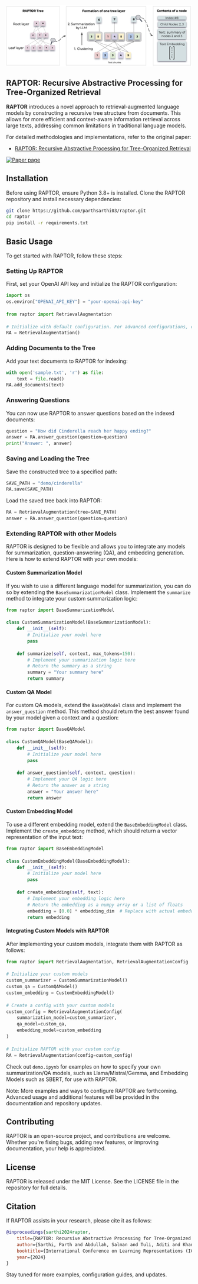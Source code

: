 <!-- <p align="center">
  <img align="center" src="raptor.jpg" width="1000px" />
</p>
<p align="left"> -->

<!-- <picture>
  <source media="(prefers-color-scheme: dark)" srcset="raptor.jpg" width="1000px">
  <source media="(prefers-color-scheme: light)" srcset="raptor_dark.png" width="1000px">
  
</picture> -->

<picture>
  <source media="(prefers-color-scheme: dark)" srcset="raptor_dark.png">
  <img alt="Shows an illustrated sun in light color mode and a moon with stars in dark color mode." src="raptor.jpg">
</picture>

## RAPTOR: Recursive Abstractive Processing for Tree-Organized Retrieval

**RAPTOR** introduces a novel approach to retrieval-augmented language models by constructing a recursive tree structure from documents. This allows for more efficient and context-aware information retrieval across large texts, addressing common limitations in traditional language models. 



For detailed methodologies and implementations, refer to the original paper:

- [RAPTOR: Recursive Abstractive Processing for Tree-Organized Retrieval](https://arxiv.org/abs/2401.18059)

[![Paper page](https://huggingface.co/datasets/huggingface/badges/resolve/main/paper-page-sm.svg)](https://huggingface.co/papers/2401.18059)

## Installation

Before using RAPTOR, ensure Python 3.8+ is installed. Clone the RAPTOR repository and install necessary dependencies:

```bash
git clone https://github.com/parthsarthi03/raptor.git
cd raptor
pip install -r requirements.txt
```

## Basic Usage

To get started with RAPTOR, follow these steps:

### Setting Up RAPTOR

First, set your OpenAI API key and initialize the RAPTOR configuration:

```python
import os
os.environ["OPENAI_API_KEY"] = "your-openai-api-key"

from raptor import RetrievalAugmentation

# Initialize with default configuration. For advanced configurations, check the documentation. [WIP]
RA = RetrievalAugmentation()
```

### Adding Documents to the Tree

Add your text documents to RAPTOR for indexing:

```python
with open('sample.txt', 'r') as file:
    text = file.read()
RA.add_documents(text)
```

### Answering Questions

You can now use RAPTOR to answer questions based on the indexed documents:

```python
question = "How did Cinderella reach her happy ending?"
answer = RA.answer_question(question=question)
print("Answer: ", answer)
```

### Saving and Loading the Tree

Save the constructed tree to a specified path:

```python
SAVE_PATH = "demo/cinderella"
RA.save(SAVE_PATH)
```

Load the saved tree back into RAPTOR:

```python
RA = RetrievalAugmentation(tree=SAVE_PATH)
answer = RA.answer_question(question=question)
```


### Extending RAPTOR with other Models

RAPTOR is designed to be flexible and allows you to integrate any models for summarization, question-answering (QA), and embedding generation. Here is how to extend RAPTOR with your own models:

#### Custom Summarization Model

If you wish to use a different language model for summarization, you can do so by extending the `BaseSummarizationModel` class. Implement the `summarize` method to integrate your custom summarization logic:

```python
from raptor import BaseSummarizationModel

class CustomSummarizationModel(BaseSummarizationModel):
    def __init__(self):
        # Initialize your model here
        pass

    def summarize(self, context, max_tokens=150):
        # Implement your summarization logic here
        # Return the summary as a string
        summary = "Your summary here"
        return summary
```

#### Custom QA Model

For custom QA models, extend the `BaseQAModel` class and implement the `answer_question` method. This method should return the best answer found by your model given a context and a question:

```python
from raptor import BaseQAModel

class CustomQAModel(BaseQAModel):
    def __init__(self):
        # Initialize your model here
        pass

    def answer_question(self, context, question):
        # Implement your QA logic here
        # Return the answer as a string
        answer = "Your answer here"
        return answer
```

#### Custom Embedding Model

To use a different embedding model, extend the `BaseEmbeddingModel` class. Implement the `create_embedding` method, which should return a vector representation of the input text:

```python
from raptor import BaseEmbeddingModel

class CustomEmbeddingModel(BaseEmbeddingModel):
    def __init__(self):
        # Initialize your model here
        pass

    def create_embedding(self, text):
        # Implement your embedding logic here
        # Return the embedding as a numpy array or a list of floats
        embedding = [0.0] * embedding_dim  # Replace with actual embedding logic
        return embedding
```

#### Integrating Custom Models with RAPTOR

After implementing your custom models, integrate them with RAPTOR as follows:

```python
from raptor import RetrievalAugmentation, RetrievalAugmentationConfig

# Initialize your custom models
custom_summarizer = CustomSummarizationModel()
custom_qa = CustomQAModel()
custom_embedding = CustomEmbeddingModel()

# Create a config with your custom models
custom_config = RetrievalAugmentationConfig(
    summarization_model=custom_summarizer,
    qa_model=custom_qa,
    embedding_model=custom_embedding
)

# Initialize RAPTOR with your custom config
RA = RetrievalAugmentation(config=custom_config)
```

Check out `demo.ipynb` for examples on how to specify your own summarization/QA models, such as Llama/Mistral/Gemma, and Embedding Models such as SBERT, for use with RAPTOR.

Note: More examples and ways to configure RAPTOR are forthcoming. Advanced usage and additional features will be provided in the documentation and repository updates.

## Contributing

RAPTOR is an open-source project, and contributions are welcome. Whether you're fixing bugs, adding new features, or improving documentation, your help is appreciated.

## License

RAPTOR is released under the MIT License. See the LICENSE file in the repository for full details.

## Citation

If RAPTOR assists in your research, please cite it as follows:

```bibtex
@inproceedings{sarthi2024raptor,
    title={RAPTOR: Recursive Abstractive Processing for Tree-Organized Retrieval},
    author={Sarthi, Parth and Abdullah, Salman and Tuli, Aditi and Khanna, Shubh and Goldie, Anna and Manning, Christopher D.},
    booktitle={International Conference on Learning Representations (ICLR)},
    year={2024}
}
```

Stay tuned for more examples, configuration guides, and updates.

